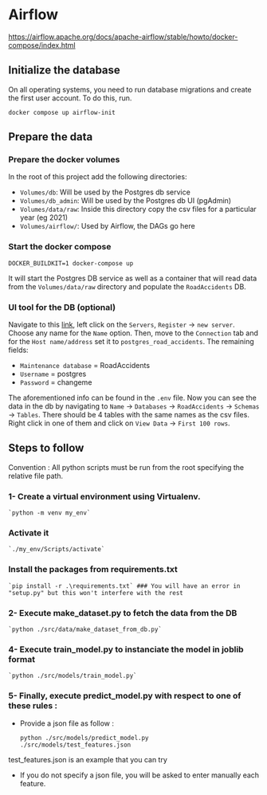 #

# Airflow
https://airflow.apache.org/docs/apache-airflow/stable/howto/docker-compose/index.html

## Initialize the database
On all operating systems, you need to run database migrations and create the first user account. To do this, run.

```
docker compose up airflow-init
```

## Prepare the data

### Prepare the docker volumes
In the root of this project add the following directories:
- `Volumes/db`: Will be used by the Postgres db service
- `Volumes/db_admin`: Will be used by the Postgres db UI (pgAdmin)
- `Volumes/data/raw`: Inside this directory copy the csv files for a particular year (eg 2021)
- `Volumes/airflow/`: Used by Airflow, the DAGs go here

### Start the docker compose

```
DOCKER_BUILDKIT=1 docker-compose up
```

It will start the Postgres DB service as well as a container that will read data from
the `Volumes/data/raw` directory and populate the `RoadAccidents` DB.

### UI tool for the DB (optional)


Navigate to this [link](http://localhost:8888/browser/), left click on the `Servers`, `Register` -> `new server`. Choose any name for the `Name` option. Then, move to the `Connection` tab and for the `Host name/address` set it to `postgres_road_accidents`. The remaining fields:

* `Maintenance database` = RoadAccidents
* `Username` = postgres
* `Password` = changeme

The aforementioned info can be found in the `.env` file.
Now you can see the data in the db by navigating to `Name` -> `Databases` -> `RoadAccidents` -> `Schemas` -> `Tables`. There should be 4 tables with the same names as the csv files. Right click in one of them
and click on `View Data` -> `First 100 rows`.

## Steps to follow 

Convention : All python scripts must be run from the root specifying the relative file path.

### 1- Create a virtual environment using Virtualenv.

    `python -m venv my_env`

###   Activate it 

    `./my_env/Scripts/activate`

###   Install the packages from requirements.txt

    `pip install -r .\requirements.txt` ### You will have an error in "setup.py" but this won't interfere with the rest

### 2- Execute make_dataset.py to fetch the data from the DB

    `python ./src/data/make_dataset_from_db.py`

### 4- Execute train_model.py to instanciate the model in joblib format

    `python ./src/models/train_model.py`

### 5- Finally, execute predict_model.py with respect to one of these rules :
  
  - Provide a json file as follow : 

    
    `python ./src/models/predict_model.py ./src/models/test_features.json`

  test_features.json is an example that you can try 

  - If you do not specify a json file, you will be asked to enter manually each feature. 
